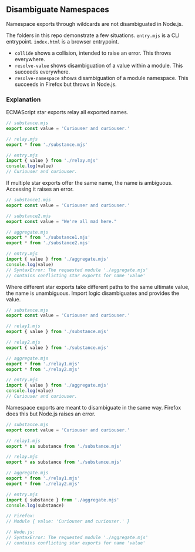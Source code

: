 ## Disambiguate Namespaces

Namespace exports through wildcards are not disambiguated in Node.js. 

The folders in this repo demonstrate a few situations. `entry.mjs` is a CLI entrypoint. `index.html` is a browser entrypoint.

- `collide` shows a collision, intended to raise an error. This throws everywhere.
- `resolve-value` shows disambiguation of a value within a module. This succeeds everywhere.
- `resolve-namespace` shows disambiguation of a module namespace. This succeeds in Firefox but throws in Node.js.

### Explanation

ECMAScript star exports relay all exported names.

```js
// substance.mjs
export const value = 'Curiouser and curiouser.'
```

```js
// relay.mjs
export * from './substance.mjs'
```

```js
// entry.mjs
import { value } from './relay.mjs'
console.log(value)
// Curiouser and curiouser.
```

If multiple star exports offer the same name, the name is ambiguous. Accessing it raises an error.

```js
// substance1.mjs
export const value = 'Curiouser and curiouser.'
```

```js
// substance2.mjs
export const value = "We're all mad here."
```

```js
// aggregate.mjs
export * from './substance1.mjs'
export * from './substance2.mjs'
```

```js
// entry.mjs
import { value } from './aggregate.mjs'
console.log(value)
// SyntaxError: The requested module './aggregate.mjs'
// contains conflicting star exports for name 'value'
```

Where different star exports take different paths to the same ultimate value, the name is unambiguous. Import logic disambiguates and provides the value.

```js
// substance.mjs
export const value = 'Curiouser and curiouser.'
```

```js
// relay1.mjs
export { value } from './substance.mjs'
```

```js
// relay2.mjs
export { value } from './substance.mjs'
```

```js
// aggregate.mjs
export * from './relay1.mjs'
export * from './relay2.mjs'
```

```js
// entry.mjs
import { value } from './aggregate.mjs'
console.log(value)
// Curiouser and curiouser.
```

Namespace exports are meant to disambiguate in the same way. Firefox does this but Node.js raises an error.

```js
// substance.mjs
export const value = 'Curiouser and curiouser.'
```

```js
// relay1.mjs
export * as substance from './substance.mjs'
```

```js
// relay.mjs
export * as substance from './substance.mjs'
```

```js
// aggregate.mjs
export * from './relay1.mjs'
export * from './relay2.mjs'
```

```js
// entry.mjs
import { substance } from './aggregate.mjs'
console.log(substance)

// Firefox:
// Module { value: 'Curiouser and curiouser.' }

// Node.js:
// SyntaxError: The requested module './aggregate.mjs'
// contains conflicting star exports for name 'value'
```

